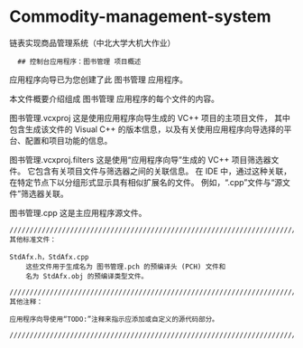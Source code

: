 # Commodity-management-system
链表实现商品管理系统（中北大学大机大作业）

      ## 控制台应用程序：图书管理 项目概述


  应用程序向导已为您创建了此 图书管理 应用程序。

  本文件概要介绍组成 图书管理 应用程序的每个文件的内容。


  图书管理.vcxproj
      这是使用应用程序向导生成的 VC++ 项目的主项目文件，
      其中包含生成该文件的 Visual C++ 
      的版本信息，以及有关使用应用程序向导选择的平台、配置和项目功能的信息。

  图书管理.vcxproj.filters
      这是使用“应用程序向导”生成的 VC++ 项目筛选器文件。 
      它包含有关项目文件与筛选器之间的关联信息。 在 IDE 
      中，通过这种关联，在特定节点下以分组形式显示具有相似扩展名的文件。
      例如，“.cpp”文件与“源文件”筛选器关联。

  图书管理.cpp
      这是主应用程序源文件。
```
/////////////////////////////////////////////////////////////////////////////
其他标准文件：

StdAfx.h，StdAfx.cpp
    这些文件用于生成名为 图书管理.pch 的预编译头 (PCH) 文件和
    名为 StdAfx.obj 的预编译类型文件。

/////////////////////////////////////////////////////////////////////////////
其他注释：

应用程序向导使用“TODO:”注释来指示应添加或自定义的源代码部分。

/////////////////////////////////////////////////////////////////////////////
```
